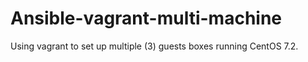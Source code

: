 # Ansible-vagrant-multi-machine
Using vagrant to set up multiple (3) guests boxes running CentOS 7.2.
